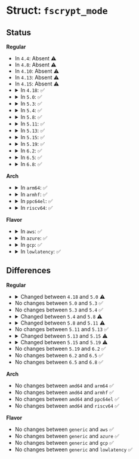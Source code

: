 # Struct: <code>fscrypt_mode</code>

## Status
<b>Regular</b>
<ul>
<li>
In <code>4.4</code>: Absent ⚠️
</li>
<li>
In <code>4.8</code>: Absent ⚠️
</li>
<li>
In <code>4.10</code>: Absent ⚠️
</li>
<li>
In <code>4.13</code>: Absent ⚠️
</li>
<li>
In <code>4.15</code>: Absent ⚠️
</li>
<li>
<details>
<summary>In <code>4.18</code>: ✅</summary>

```c
struct fscrypt_mode {
    const char *friendly_name;
    const char *cipher_str;
    int keysize;
    bool logged_impl_name;
};
```
</details>
</li>
<li>
<details>
<summary>In <code>5.0</code>: ✅</summary>

```c
struct fscrypt_mode {
    const char *friendly_name;
    const char *cipher_str;
    int keysize;
    int ivsize;
    bool logged_impl_name;
    bool needs_essiv;
};
```
</details>
</li>
<li>
<details>
<summary>In <code>5.3</code>: ✅</summary>

```c
struct fscrypt_mode {
    const char *friendly_name;
    const char *cipher_str;
    int keysize;
    int ivsize;
    bool logged_impl_name;
    bool needs_essiv;
};
```
</details>
</li>
<li>
<details>
<summary>In <code>5.4</code>: ✅</summary>

```c
struct fscrypt_mode {
    const char *friendly_name;
    const char *cipher_str;
    int keysize;
    int ivsize;
    bool logged_impl_name;
    bool needs_essiv;
};
```
</details>
</li>
<li>
<details>
<summary>In <code>5.8</code>: ✅</summary>

```c
struct fscrypt_mode {
    const char *friendly_name;
    const char *cipher_str;
    int keysize;
    int ivsize;
    int logged_impl_name;
};
```
</details>
</li>
<li>
<details>
<summary>In <code>5.11</code>: ✅</summary>

```c
struct fscrypt_mode {
    const char *friendly_name;
    const char *cipher_str;
    int keysize;
    int ivsize;
    int logged_impl_name;
    enum blk_crypto_mode_num blk_crypto_mode;
};
```
</details>
</li>
<li>
<details>
<summary>In <code>5.13</code>: ✅</summary>

```c
struct fscrypt_mode {
    const char *friendly_name;
    const char *cipher_str;
    int keysize;
    int ivsize;
    int logged_impl_name;
    enum blk_crypto_mode_num blk_crypto_mode;
};
```
</details>
</li>
<li>
<details>
<summary>In <code>5.15</code>: ✅</summary>

```c
struct fscrypt_mode {
    const char *friendly_name;
    const char *cipher_str;
    int keysize;
    int security_strength;
    int ivsize;
    int logged_impl_name;
    enum blk_crypto_mode_num blk_crypto_mode;
};
```
</details>
</li>
<li>
<details>
<summary>In <code>5.19</code>: ✅</summary>

```c
struct fscrypt_mode {
    const char *friendly_name;
    const char *cipher_str;
    int keysize;
    int security_strength;
    int ivsize;
    int logged_cryptoapi_impl;
    int logged_blk_crypto_native;
    int logged_blk_crypto_fallback;
    enum blk_crypto_mode_num blk_crypto_mode;
};
```
</details>
</li>
<li>
<details>
<summary>In <code>6.2</code>: ✅</summary>

```c
struct fscrypt_mode {
    const char *friendly_name;
    const char *cipher_str;
    int keysize;
    int security_strength;
    int ivsize;
    int logged_cryptoapi_impl;
    int logged_blk_crypto_native;
    int logged_blk_crypto_fallback;
    enum blk_crypto_mode_num blk_crypto_mode;
};
```
</details>
</li>
<li>
<details>
<summary>In <code>6.5</code>: ✅</summary>

```c
struct fscrypt_mode {
    const char *friendly_name;
    const char *cipher_str;
    int keysize;
    int security_strength;
    int ivsize;
    int logged_cryptoapi_impl;
    int logged_blk_crypto_native;
    int logged_blk_crypto_fallback;
    enum blk_crypto_mode_num blk_crypto_mode;
};
```
</details>
</li>
<li>
<details>
<summary>In <code>6.8</code>: ✅</summary>

```c
struct fscrypt_mode {
    const char *friendly_name;
    const char *cipher_str;
    int keysize;
    int security_strength;
    int ivsize;
    int logged_cryptoapi_impl;
    int logged_blk_crypto_native;
    int logged_blk_crypto_fallback;
    enum blk_crypto_mode_num blk_crypto_mode;
};
```
</details>
</li>
</ul>
<b>Arch</b>
<ul>
<li>
<details>
<summary>In <code>arm64</code>: ✅</summary>

```c
struct fscrypt_mode {
    const char *friendly_name;
    const char *cipher_str;
    int keysize;
    int ivsize;
    bool logged_impl_name;
    bool needs_essiv;
};
```
</details>
</li>
<li>
<details>
<summary>In <code>armhf</code>: ✅</summary>

```c
struct fscrypt_mode {
    const char *friendly_name;
    const char *cipher_str;
    int keysize;
    int ivsize;
    bool logged_impl_name;
    bool needs_essiv;
};
```
</details>
</li>
<li>
<details>
<summary>In <code>ppc64el</code>: ✅</summary>

```c
struct fscrypt_mode {
    const char *friendly_name;
    const char *cipher_str;
    int keysize;
    int ivsize;
    bool logged_impl_name;
    bool needs_essiv;
};
```
</details>
</li>
<li>
<details>
<summary>In <code>riscv64</code>: ✅</summary>

```c
struct fscrypt_mode {
    const char *friendly_name;
    const char *cipher_str;
    int keysize;
    int ivsize;
    bool logged_impl_name;
    bool needs_essiv;
};
```
</details>
</li>
</ul>
<b>Flavor</b>
<ul>
<li>
<details>
<summary>In <code>aws</code>: ✅</summary>

```c
struct fscrypt_mode {
    const char *friendly_name;
    const char *cipher_str;
    int keysize;
    int ivsize;
    bool logged_impl_name;
    bool needs_essiv;
};
```
</details>
</li>
<li>
<details>
<summary>In <code>azure</code>: ✅</summary>

```c
struct fscrypt_mode {
    const char *friendly_name;
    const char *cipher_str;
    int keysize;
    int ivsize;
    bool logged_impl_name;
    bool needs_essiv;
};
```
</details>
</li>
<li>
<details>
<summary>In <code>gcp</code>: ✅</summary>

```c
struct fscrypt_mode {
    const char *friendly_name;
    const char *cipher_str;
    int keysize;
    int ivsize;
    bool logged_impl_name;
    bool needs_essiv;
};
```
</details>
</li>
<li>
<details>
<summary>In <code>lowlatency</code>: ✅</summary>

```c
struct fscrypt_mode {
    const char *friendly_name;
    const char *cipher_str;
    int keysize;
    int ivsize;
    bool logged_impl_name;
    bool needs_essiv;
};
```
</details>
</li>
</ul>

## Differences
<b>Regular</b>
<ul>
<li>
<details>
<summary>Changed between <code>4.18</code> and <code>5.0</code> ⚠️</summary>
<ul>
<li>
<b>Field added. </b>
<code>int ivsize</code>
</li>
<li>
<b>Field added. </b>
<code>bool needs_essiv</code>
</li>
</ul>
</details>
</li>
<li>
No changes between <code>5.0</code> and <code>5.3</code> ✅
</li>
<li>
No changes between <code>5.3</code> and <code>5.4</code> ✅
</li>
<li>
<details>
<summary>Changed between <code>5.4</code> and <code>5.8</code> ⚠️</summary>
<ul>
<li>
<b>Field removed. </b>
<code>bool needs_essiv</code>
</li>
<li>
<b>Field type changed. </b>
<code>bool logged_impl_name</code> ➡️ <code>int logged_impl_name</code>
</li>
</ul>
</details>
</li>
<li>
<details>
<summary>Changed between <code>5.8</code> and <code>5.11</code> ⚠️</summary>
<ul>
<li>
<b>Field added. </b>
<code>enum blk_crypto_mode_num blk_crypto_mode</code>
</li>
</ul>
</details>
</li>
<li>
No changes between <code>5.11</code> and <code>5.13</code> ✅
</li>
<li>
<details>
<summary>Changed between <code>5.13</code> and <code>5.15</code> ⚠️</summary>
<ul>
<li>
<b>Field added. </b>
<code>int security_strength</code>
</li>
</ul>
</details>
</li>
<li>
<details>
<summary>Changed between <code>5.15</code> and <code>5.19</code> ⚠️</summary>
<ul>
<li>
<b>Field added. </b>
<code>int logged_cryptoapi_impl</code>
</li>
<li>
<b>Field added. </b>
<code>int logged_blk_crypto_native</code>
</li>
<li>
<b>Field added. </b>
<code>int logged_blk_crypto_fallback</code>
</li>
<li>
<b>Field removed. </b>
<code>int logged_impl_name</code>
</li>
</ul>
</details>
</li>
<li>
No changes between <code>5.19</code> and <code>6.2</code> ✅
</li>
<li>
No changes between <code>6.2</code> and <code>6.5</code> ✅
</li>
<li>
No changes between <code>6.5</code> and <code>6.8</code> ✅
</li>
</ul>
<b>Arch</b>
<ul>
<li>
No changes between <code>amd64</code> and <code>arm64</code> ✅
</li>
<li>
No changes between <code>amd64</code> and <code>armhf</code> ✅
</li>
<li>
No changes between <code>amd64</code> and <code>ppc64el</code> ✅
</li>
<li>
No changes between <code>amd64</code> and <code>riscv64</code> ✅
</li>
</ul>
<b>Flavor</b>
<ul>
<li>
No changes between <code>generic</code> and <code>aws</code> ✅
</li>
<li>
No changes between <code>generic</code> and <code>azure</code> ✅
</li>
<li>
No changes between <code>generic</code> and <code>gcp</code> ✅
</li>
<li>
No changes between <code>generic</code> and <code>lowlatency</code> ✅
</li>
</ul>
